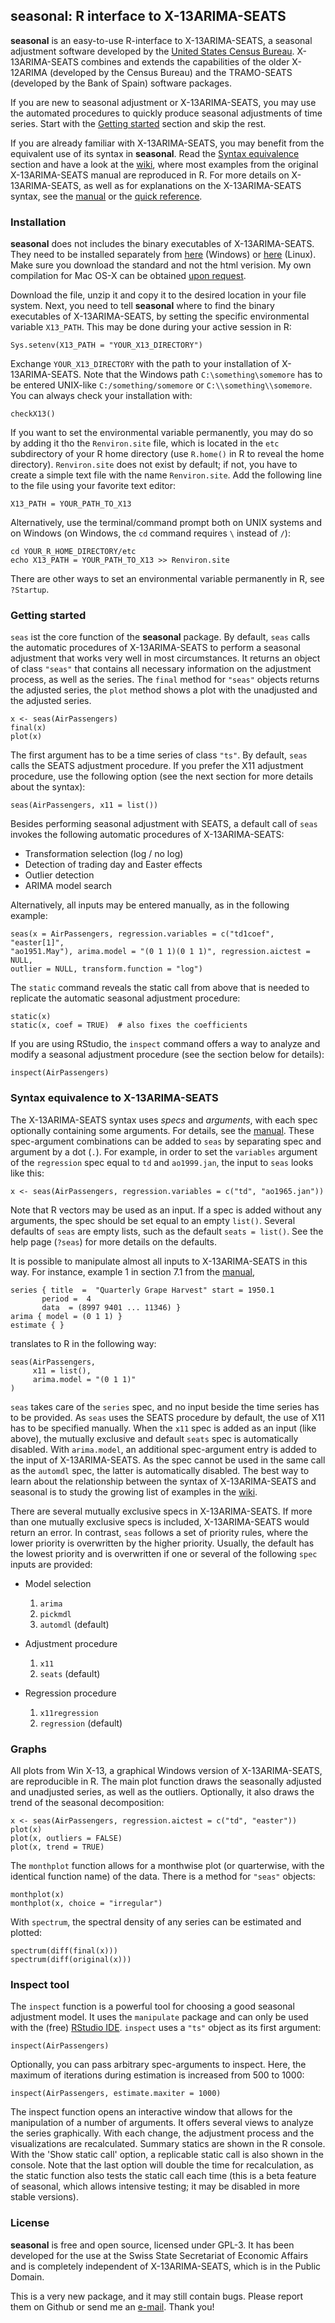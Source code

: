 **seasonal**: R interface to X-13ARIMA-SEATS
--------------------------------------------

**seasonal** is an easy-to-use R-interface to X-13ARIMA-SEATS, a seasonal adjustment software developed by the [United States Census Bureau][census]. X-13ARIMA-SEATS combines and extends the capabilities of the older X-12ARIMA (developed by the Census Bureau) and the TRAMO-SEATS (developed by the Bank of Spain) software packages. 

If you are new to seasonal adjustment or X-13ARIMA-SEATS, you may use the automated procedures to quickly produce seasonal adjustments of time series. Start with the [Getting started](#getting-started) section and skip the rest. 

If you are already familiar with X-13ARIMA-SEATS, you may benefit from the equivalent use of its syntax in **seasonal**. Read the [Syntax equivalence](#syntax-equivalence-to-x-13arima-seats) section and have a look at the [wiki][examples], where most examples from the original X-13ARIMA-SEATS manual are reproduced in R. For more details on X-13ARIMA-SEATS, as well as for explanations on the X-13ARIMA-SEATS syntax, see the [manual][manual] or the [quick reference][qref].

### Installation

**seasonal** does not includes the binary executables of X-13ARIMA-SEATS. They need to be installed separately from [here][census_win] (Windows) or [here][census_linux]  (Linux). Make sure you download the standard and not the html verision. My own compilation for Mac OS-X can be obtained [upon request](mailto:christoph.sax@gmail.com).


Download the file, unzip it and copy it to the desired location in your file system. Next, you need to tell **seasonal** where to find the binary executables of X-13ARIMA-SEATS, by setting the specific environmental variable `X13_PATH`. This may be done during your active session in R:

    Sys.setenv(X13_PATH = "YOUR_X13_DIRECTORY")
 
Exchange `YOUR_X13_DIRECTORY` with the path to your installation of X-13ARIMA-SEATS. Note that the Windows path `C:\something\somemore` has to be entered UNIX-like `C:/something/somemore` or `C:\\something\\somemore`. You can always check your installation with:

    checkX13()

If you want to set the environmental variable permanently, you may do so by adding it tho the `Renviron.site` file, which is located in the `etc` subdirectory of your R home directory (use `R.home()` in R to reveal the home directory). `Renviron.site` does not exist by default; if not, you have to create a simple text file with the name `Renviron.site`. Add the following line to the file using your favorite text editor:

    X13_PATH = YOUR_PATH_TO_X13

Alternatively, use the terminal/command prompt both on UNIX systems and on Windows (on Windows, the `cd` command requires `\` instead of `/`):

    cd YOUR_R_HOME_DIRECTORY/etc
    echo X13_PATH = YOUR_PATH_TO_X13 >> Renviron.site

There are other ways to set an environmental variable permanently in R, see `?Startup`.

### Getting started

`seas` ist the core function of the **seasonal** package. By default, `seas` calls the automatic procedures of X-13ARIMA-SEATS to perform a seasonal adjustment that works very well in most circumstances. It returns an object of class `"seas"` that contains all necessary information on the adjustment process, as well as the series. The `final` method for `"seas"` objects returns the adjusted series, the `plot` method shows a plot with the unadjusted and the adjusted series. 

    x <- seas(AirPassengers)
    final(x)
    plot(x)
     
The first argument has to be a time series of class `"ts"`. By default, `seas` calls the SEATS adjustment procedure. If you prefer the X11 adjustment procedure, use the following option (see the next section for more details about the syntax):

    seas(AirPassengers, x11 = list())
     
Besides performing seasonal adjustment with SEATS, a default call of `seas` invokes the following automatic procedures of X-13ARIMA-SEATS:

  - Transformation selection (log / no log)
  - Detection of trading day and Easter effects
  - Outlier detection
  - ARIMA model search

Alternatively, all inputs may be entered manually, as in the following example:

    seas(x = AirPassengers, regression.variables = c("td1coef", "easter[1]",
    "ao1951.May"), arima.model = "(0 1 1)(0 1 1)", regression.aictest = NULL,
    outlier = NULL, transform.function = "log")

The `static` command reveals the static call from above that is needed to replicate the automatic seasonal adjustment procedure:

    static(x)
    static(x, coef = TRUE)  # also fixes the coefficients
    
If you are using RStudio, the `inspect` command offers a way to analyze and modify a seasonal adjustment procedure (see the section below for details):

    inspect(AirPassengers)


### Syntax equivalence to X-13ARIMA-SEATS

The X-13ARIMA-SEATS syntax uses *specs* and *arguments*, with each spec optionally containing some arguments. For details, see the [manual][manual]. These spec-argument combinations can be added to `seas` by separating spec and argument by a dot (`.`). For example, in order to set the `variables` argument of the `regression` spec equal to `td` and `ao1999.jan`, the input to `seas` looks like this:

    x <- seas(AirPassengers, regression.variables = c("td", "ao1965.jan"))
   
Note that R vectors may be used as an input. If a spec is added without any arguments, the spec should be set equal to an empty `list()`. Several defaults of `seas` are empty lists, such as the default `seats = list()`. See the help page (`?seas`) for more details on the defaults.

It is possible to manipulate almost all inputs to X-13ARIMA-SEATS in this way. For instance, example 1 in section 7.1 from the [manual][manual],

    series { title  =  "Quarterly Grape Harvest" start = 1950.1
           period =  4
           data  = (8997 9401 ... 11346) }
    arima { model = (0 1 1) }
    estimate { }

translates to R in the following way:

    seas(AirPassengers,
         x11 = list(),
         arima.model = "(0 1 1)"
    )
    
`seas` takes care of the `series` spec, and no input beside the time series has to be provided. As `seas` uses the SEATS procedure by default, the use of X11 has to be specified manually. When the `x11` spec is added as an input (like above), the mutually exclusive and default `seats` spec is automatically disabled. With `arima.model`, an additional spec-argument entry is added to the input of X-13ARIMA-SEATS. As the spec cannot be used in the same call as the `automdl` spec, the latter is automatically disabled. The best way to learn about the relationship between the syntax of X-13ARIMA-SEATS and seasonal is to study the growing list of examples in the [wiki][examples].


There are several mutually exclusive specs in X-13ARIMA-SEATS. If more than one mutually exclusive specs is included, X-13ARIMA-SEATS would return an error. In contrast, `seas` follows a set of priority rules, where the lower priority is overwritten by the higher priority. Usually, the default has the lowest priority and is overwritten if one or several of the following `spec` inputs are provided:

- Model selection
    1. `arima`
    2. `pickmdl`
    3. `automdl` (default)

- Adjustment procedure
    1. `x11`
    2. `seats` (default)
  
- Regression procedure
    1. `x11regression`
    2. `regression` (default)
  

### Graphs

All plots from Win X-13, a graphical Windows version of X-13ARIMA-SEATS, are reproducible in R. The main plot function draws the seasonally adjusted and unadjusted series, as well as the outliers. Optionally, it also draws the trend of the seasonal decomposition:

    x <- seas(AirPassengers, regression.aictest = c("td", "easter"))
    plot(x)
    plot(x, outliers = FALSE)
    plot(x, trend = TRUE)

The `monthplot` function allows for a monthwise plot (or quarterwise, with the identical function name) of the data. There is a method for `"seas"` objects:

    monthplot(x)
    monthplot(x, choice = "irregular")

With `spectrum`, the spectral density of any series can be estimated and plotted:

    spectrum(diff(final(x)))
    spectrum(diff(original(x)))


### Inspect tool

The `inspect` function is a powerful tool for choosing a good seasonal adjustment model. It uses the `manipulate` package and can only be used with the (free) [RStudio IDE][rstudio]. `inspect` uses a `"ts"` object as its first argument:

    inspect(AirPassengers)
    
Optionally, you can pass arbitrary spec-arguments to inspect. Here, the maximum of iterations during estimation is increased from 500 to 1000:

    inspect(AirPassengers, estimate.maxiter = 1000) 
    
The inspect function opens an interactive window that allows for the manipulation of a number of arguments. It offers several views to analyze the series graphically. With each change, the adjustment process and the visualizations are recalculated. Summary statics are shown in the R console. With the 'Show static call' option, a replicable static call is also shown in the console. Note that the last option will double the time for recalculation, as the static function also tests the static call each time (this is a beta feature of seasonal, which allows intensive testing; it may be disabled in more stable versions).


### License

**seasonal** is free and open source, licensed under GPL-3. It has been developed for the use at the Swiss State Secretariat of Economic Affairs and is completely independent of X-13ARIMA-SEATS, which is in the Public Domain.

This is a very new package, and it may still contain bugs. Please report them on Github or send me an [e-mail](mailto:christoph.sax@gmail.com). Thank you!

[manual]: http://www.census.gov/ts/x13as/docX13AS.pdf "Reference Manual"

[qref]: http://www.census.gov/ts/x13as/pc/qrefX13ASpc.pdf "Quick Reference"

[census]: http://www.census.gov/srd/www/x13as/ "United States Census Bureau"

[census_win]: http://www.census.gov/srd/www/x13as/x13down_pc.html "Combined X-13ARIMA-SEATS archives"

[census_linux]: http://www.census.gov/srd/www/x13as/x13down_unix.html "Combined X-13ARIMA-SEATS archives"

[examples]: https://github.com/christophsax/seasonal/wiki/Examples-of-X-13ARIMA-SEATS-in-R "Wiki: Examples of X-13ARIMA-SEATS in R"

[rstudio]: http://www.rstudio.com/ide/





